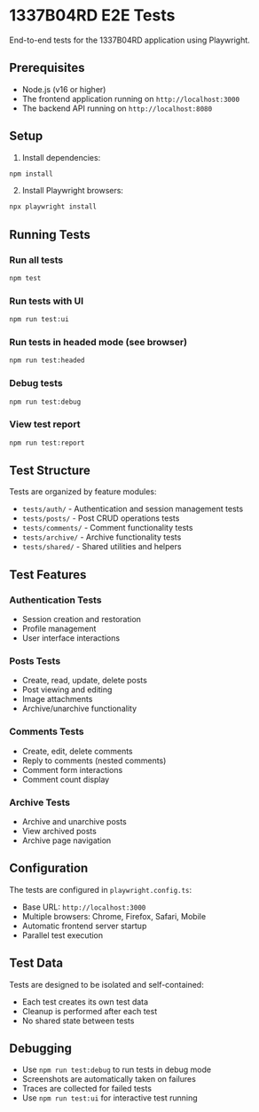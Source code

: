 # 1337B04RD E2E Tests

End-to-end tests for the 1337B04RD application using Playwright.

## Prerequisites

- Node.js (v16 or higher)
- The frontend application running on `http://localhost:3000`
- The backend API running on `http://localhost:8080`

## Setup

1. Install dependencies:
```bash
npm install
```

2. Install Playwright browsers:
```bash
npx playwright install
```

## Running Tests

### Run all tests
```bash
npm test
```

### Run tests with UI
```bash
npm run test:ui
```

### Run tests in headed mode (see browser)
```bash
npm run test:headed
```

### Debug tests
```bash
npm run test:debug
```

### View test report
```bash
npm run test:report
```

## Test Structure

Tests are organized by feature modules:

- `tests/auth/` - Authentication and session management tests
- `tests/posts/` - Post CRUD operations tests
- `tests/comments/` - Comment functionality tests
- `tests/archive/` - Archive functionality tests
- `tests/shared/` - Shared utilities and helpers

## Test Features

### Authentication Tests
- Session creation and restoration
- Profile management
- User interface interactions

### Posts Tests
- Create, read, update, delete posts
- Post viewing and editing
- Image attachments
- Archive/unarchive functionality

### Comments Tests
- Create, edit, delete comments
- Reply to comments (nested comments)
- Comment form interactions
- Comment count display

### Archive Tests
- Archive and unarchive posts
- View archived posts
- Archive page navigation

## Configuration

The tests are configured in `playwright.config.ts`:
- Base URL: `http://localhost:3000`
- Multiple browsers: Chrome, Firefox, Safari, Mobile
- Automatic frontend server startup
- Parallel test execution

## Test Data

Tests are designed to be isolated and self-contained:
- Each test creates its own test data
- Cleanup is performed after each test
- No shared state between tests

## Debugging

- Use `npm run test:debug` to run tests in debug mode
- Screenshots are automatically taken on failures
- Traces are collected for failed tests
- Use `npm run test:ui` for interactive test running